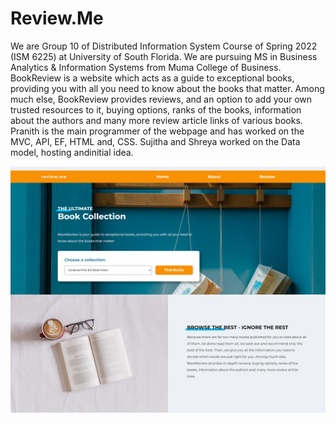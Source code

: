 # Review.Me
We are Group 10 of Distributed Information System Course of Spring 2022 (ISM 6225) at University of South Florida. We are pursuing MS in Business Analytics & Information Systems from Muma College of Business. BookReview is a website which acts as a guide to exceptional books, providing you with all you need to know about the books that matter. Among much else, BookReview provides reviews, and an option to add your own trusted resources to it, buying options, ranks of the books, information about the authors and many more review article links of various books. Pranith is the main programmer of the webpage and has worked on the MVC, API, EF, HTML and, CSS. Sujitha and Shreya worked on the Data model, hosting andinitial idea.

![review_me](/Review_me/wwwroot/images/review_me.png)